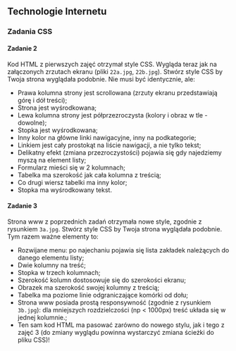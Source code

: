 ## Technologie Internetu
### Zadania CSS

#### Zadanie 2
Kod HTML z pierwszych zajęć otrzymał style CSS. Wygląda teraz jak na załączonych zrzutach ekranu (pliki `22a.jpg`, `22b.jpg`).
Stwórz style CSS by Twoja strona wyglądała podobnie. Nie musi być identycznie, ale:
- Prawa kolumna strony jest scrollowana (zrzuty ekranu przedstawiają górę i dół treści);
- Strona jest wyśrodkowana;
- Lewa kolumna strony jest półprzezroczysta (kolory i obraz w tle - dowolne);
- Stopka jest wyśrodkowana;
- Inny kolor na główne linki nawigacyjne, inny na podkategorie;
- Linkiem jest cały prostokąt na liście nawigacji, a nie tylko tekst;
- Delikatny efekt (zmiana przezroczystości) pojawia się gdy najedziemy myszą na element listy;
- Formularz mieści się w 2 kolumnach;
- Tabelka ma szerokość jak cała kolumna z treścią;
- Co drugi wiersz tabelki ma inny kolor;
- Stopka ma wyśrodkowany tekst.

#### Zadanie 3
Strona www z poprzednich zadań otrzymała nowe style, zgodnie z rysunkiem `3a.jpg`.
Stwórz style CSS by Twoja strona wyglądała podobnie. Tym razem ważne elementy to:
- Rozwijane menu: po najechaniu pojawia się lista zakładek należących do danego elementu listy;
- Dwie kolumny na treść;
- Stopka w trzech kolumnach;
- Szerokość kolumn dostosowuje się do szerokości ekranu;
- Obrazek ma szerokość swojej kolumny z treścią;
- Tabelka ma poziome linie odgraniczające komórki od dołu;
- Strona www posiada prostą responsywność (zgodnie z rysunkiem `3b.jpg`): dla mniejszych rozdzielczości (np < 1000px) treść układa się w jednej kolumnie.;
- Ten sam kod HTML ma pasować zarówno do nowego stylu, jak i tego z zajęć 3 (do zmiany wyglądu powinna wystarczyć zmiana ścieżki do pliku CSS)!
